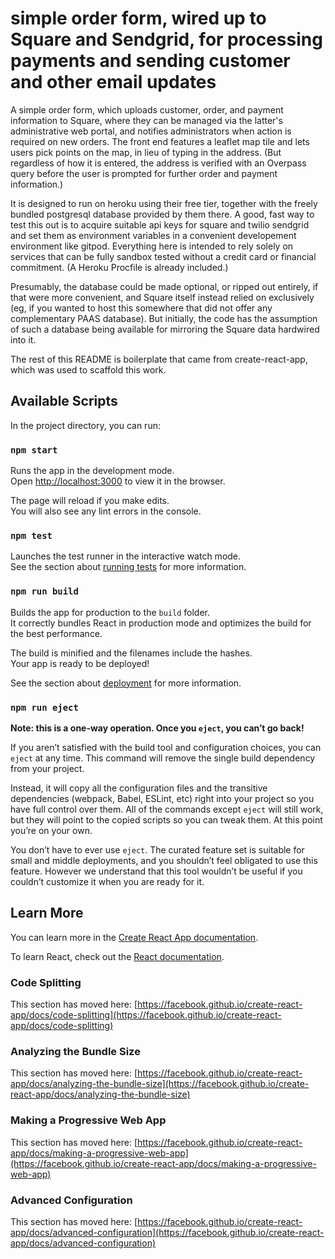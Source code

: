 # simple order form, wired up to Square and Sendgrid, for processing payments and sending customer and other email updates

A simple order form, which uploads customer, order, and payment information to Square, where they can be managed via the latter's administrative web portal, and notifies administrators when action is required on new orders. The front end features a leaflet map tile and lets users pick points on the map, in lieu of typing in the address. (But regardless of how it is entered, the address is verified with an Overpass query before the user is prompted for further order and payment information.)

It is designed to run on heroku using their free tier, together with the freely bundled postgresql database provided by them there.
A good, fast way to test this out is to acquire suitable api keys for square and twilio sendgrid and set them as environment variables in a convenient developement environment like gitpod. Everything here is intended to rely solely on services that can be fully sandbox tested without a credit card or financial commitment. (A Heroku Procfile is already included.)

Presumably, the database could be made optional, or ripped out entirely, if that were more convenient, and Square itself instead relied on exclusively (eg, if you wanted to host this somewhere that did not offer any complementary PAAS database). But initially, the code has the assumption of such a database being available for mirroring the Square data hardwired into it.

The rest of this README is boilerplate that came from create-react-app, which was used to scaffold this work.

## Available Scripts

In the project directory, you can run:

### `npm start`

Runs the app in the development mode.\
Open [http://localhost:3000](http://localhost:3000) to view it in the browser.

The page will reload if you make edits.\
You will also see any lint errors in the console.

### `npm test`

Launches the test runner in the interactive watch mode.\
See the section about [running tests](https://facebook.github.io/create-react-app/docs/running-tests) for more information.

### `npm run build`

Builds the app for production to the `build` folder.\
It correctly bundles React in production mode and optimizes the build for the best performance.

The build is minified and the filenames include the hashes.\
Your app is ready to be deployed!

See the section about [deployment](https://facebook.github.io/create-react-app/docs/deployment) for more information.

### `npm run eject`

**Note: this is a one-way operation. Once you `eject`, you can’t go back!**

If you aren’t satisfied with the build tool and configuration choices, you can `eject` at any time. This command will remove the single build dependency from your project.

Instead, it will copy all the configuration files and the transitive dependencies (webpack, Babel, ESLint, etc) right into your project so you have full control over them. All of the commands except `eject` will still work, but they will point to the copied scripts so you can tweak them. At this point you’re on your own.

You don’t have to ever use `eject`. The curated feature set is suitable for small and middle deployments, and you shouldn’t feel obligated to use this feature. However we understand that this tool wouldn’t be useful if you couldn’t customize it when you are ready for it.

## Learn More

You can learn more in the [Create React App documentation](https://facebook.github.io/create-react-app/docs/getting-started).

To learn React, check out the [React documentation](https://reactjs.org/).

### Code Splitting

This section has moved here: [https://facebook.github.io/create-react-app/docs/code-splitting](https://facebook.github.io/create-react-app/docs/code-splitting)

### Analyzing the Bundle Size

This section has moved here: [https://facebook.github.io/create-react-app/docs/analyzing-the-bundle-size](https://facebook.github.io/create-react-app/docs/analyzing-the-bundle-size)

### Making a Progressive Web App

This section has moved here: [https://facebook.github.io/create-react-app/docs/making-a-progressive-web-app](https://facebook.github.io/create-react-app/docs/making-a-progressive-web-app)

### Advanced Configuration

This section has moved here: [https://facebook.github.io/create-react-app/docs/advanced-configuration](https://facebook.github.io/create-react-app/docs/advanced-configuration)

